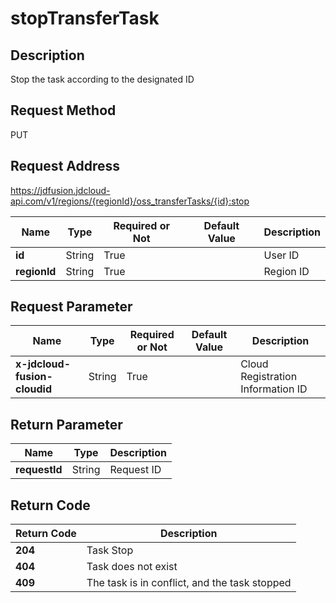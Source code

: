 # stopTransferTask


## Description
Stop the task according to the designated ID

## Request Method
PUT

## Request Address
https://jdfusion.jdcloud-api.com/v1/regions/{regionId}/oss_transferTasks/{id}:stop

|Name|Type|Required or Not|Default Value|Description|
|---|---|---|---|---|
|**id**|String|True| |User ID|
|**regionId**|String|True| |Region ID|

## Request Parameter
|Name|Type|Required or Not|Default Value|Description|
|---|---|---|---|---|
|**x-jdcloud-fusion-cloudid**|String|True| |Cloud Registration Information ID|


## Return Parameter
|Name|Type|Description|
|---|---|---|
|**requestId**|String|Request ID|


## Return Code
|Return Code|Description|
|---|---|
|**204**|Task Stop|
|**404**|Task does not exist|
|**409**|The task is in conflict, and the task stopped|
